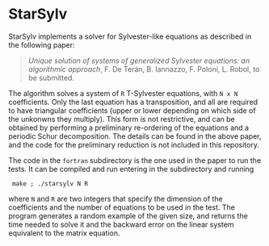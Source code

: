 # StarSylv

StarSylv implements a solver for Sylvester-like equations as described 
in the following paper: 

> <em>Unique solution of systems of generalized Sylvester equations: 
> an algorithmic approach</em>, F. De Terán, B. Iannazzo, F. Poloni, 
> L. Robol, to be submitted.

The algorithm solves a system of <code>R</code> T-Sylvester equations, 
with <code>N x N</code> coefficients. Only the last equation has a transposition,
and all are required to have triangular coefficients (upper or lower 
depending on which side of the unkonwns they multiply). This form is not 
restrictive, and can be obtained by performing a preliminary re-ordering 
of the equations and a periodic Schur decomposition. 
The details can be found in the above paper, and the code for the 
preliminary reduction is not included in this repository.

The code in the <code>fortran</code> subdirectory is the one used 
in the paper to run the tests. It can be compiled and run entering 
in the subdirectory and running 
```
 make ; ./starsylv N R
 ```
where <code>N</code> and <code>R</code> are two integers that specify 
the dimension of the coefficients and the number of equations to be used 
in the test. The program generates a random example of the given size, 
and returns the time needed to solve it and the backward error on the linear 
system equivalent to the matrix equation.
